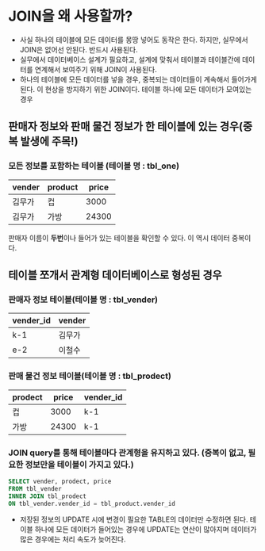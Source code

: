 # JOIN을 왜 사용할까?
* 사실 하나의 테이블에 모든 데이터를 몽땅 넣어도 동작은 한다. 하지만, 실무에서 JOIN은 없어선 안된다. 반드시 사용된다.
* 실무에서 데이터베이스 설계가 필요하고, 설계에 맞춰서 테이블과 테이블간에 데이터를 연계해서 보여주기 위해 JOIN이 사용된다.
* 하나의 테이블에 모든 데이터를 넣을 경우, 중복되는 데이터들이 계속해서 들어가게 된다. 이 현상을 방지하기 위한 JOIN이다.
테이블 하나에 모든 데이터가 모여있는 경우

## 판매자 정보와 판매 물건 정보가 한 테이블에 있는 경우(중복 발생에 주목!)
### 모든 정보를 포함하는 테이블 (테이블 명 : tbl_one)
vender|product|price
--|--|--
김무가|컵|3000
김무가|가방|24300

판매자 이름이 **두번**이나 들어가 있는 테이블을 확인할 수 있다. 이 역시 데이터 중복이다.

## 테이블 쪼개서 관계형 데이터베이스로 형성된 경우
### 판매자 정보 테이블(테이블 명 : tbl_vender)
vender_id|vender
--|--
k-1|김무가
e-2|이철수

### 판매 물건 정보 테이블(테이블 명 : tbl_prodect)
prodect|price|vender_id
--|--|--
컵|3000|k-1
가방|24300|k-1


### JOIN query를 통해 테이블마다 관계형을 유지하고 있다. (중복이 없고, 필요한 정보만을 테이블이 가지고 있다.)
```sql
SELECT vender, prodect, price  
FROM tbl_vender
INNER JOIN tbl_prodect
ON tbl_vender.vender_id = tbl_product.vender_id

```

* 저장된 정보의 UPDATE 시에 변경이 필요한 TABLE의 데이터만 수정하면 된다. 테이블 하나에 모든 데이터가 들어있는 경우에 UPDATE는 연산이 많아지며
데이터가 많은 경우에는 처리 속도가 늦어진다.
